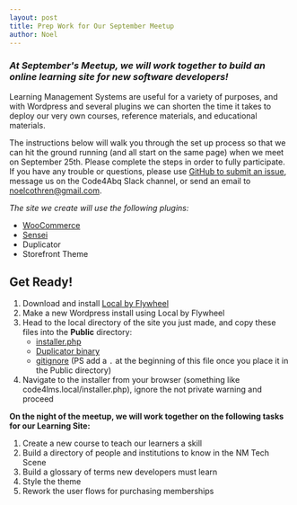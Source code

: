 ```yaml
---
layout: post
title: Prep Work for Our September Meetup
author: Noel
---
```


### _At September's Meetup, we will work together to build an online learning site for new software developers!_

Learning Management Systems are useful for a variety of purposes, and with Wordpress and several plugins we can shorten the time it takes to deploy our very own courses, reference materials, and educational materials. 

The instructions below will walk you through the set up process so that we can hit the ground running (and all start on the same page) when we meet on September 25th. Please complete the steps in order to fully participate. If you have any trouble or questions, please use [GitHub to submit an issue](https://github.com/codeforabq/Code-for-NM), message us on the Code4Abq Slack channel, or send an email to [noelcothren@gmail.com](mailto:noelcothren@gmail.com). 

_The site we create will use the following plugins:_
- [WooCommerce](https://woocommerce.com/)
- [Sensei](https://woocommerce.com/products/sensei/)
- Duplicator 
- Storefront Theme

## Get Ready!
1. Download and install [Local by Flywheel](https://local.getflywheel.com/)
2. Make a new Wordpress install using Local by Flywheel
3. Head to the local directory of the site you just made, and copy these files into the **Public** directory: 
    - [installer.php](http://www.mediafire.com/file/r9ba3e5prpld6ei/installer.php/file)
    - [Duplicator binary](http://www.mediafire.com/file/gwtudnrf75mdzsm/20180905_thelandofadvancement_10024014c71324b21547_20180906000152_archive_%281%29.daf/file)
    - [gitignore](http://www.mediafire.com/file/8xr4xq7ii3fcxk8/gitignore/file) (PS add a `.` at the beginning of this file once you place it in the Public directory)
4. Navigate to the installer from your browser (something like code4lms.local/installer.php), ignore the not private warning and proceed

**On the night of the meetup, we will work together on the following tasks for our Learning Site:**
1. Create a new course to teach our learners a skill
2. Build a directory of people and institutions to know in the NM Tech Scene
3. Build a glossary of terms new developers must learn
4. Style the theme
5. Rework the user flows for purchasing memberships

